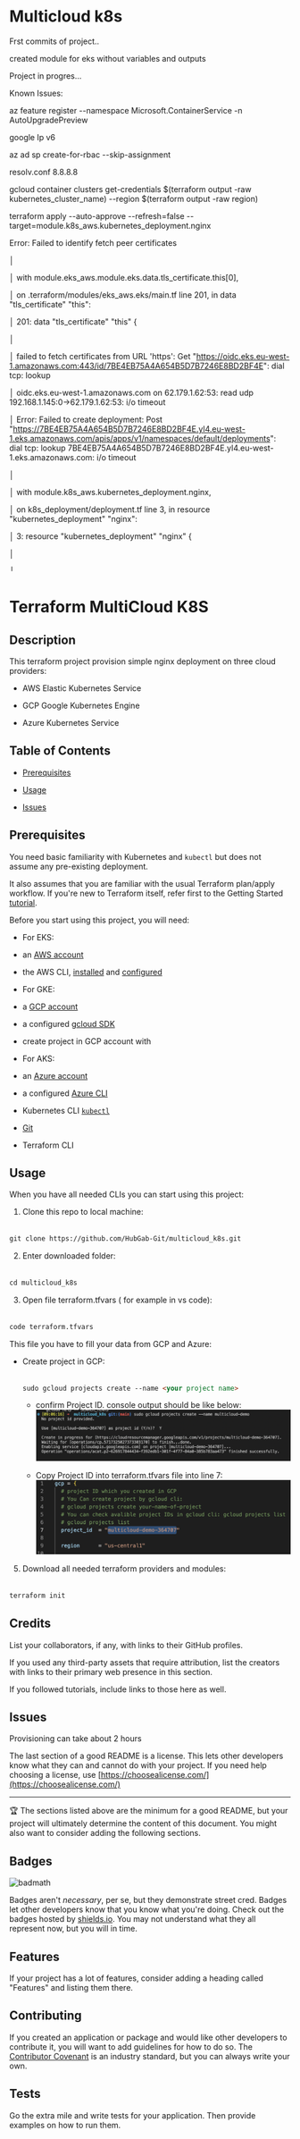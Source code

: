 
# Multicloud k8s

  

Frst commits of project..

created module for eks without variables and outputs

Project in progres...

  
  

Known Issues:

  

az feature register --namespace Microsoft.ContainerService -n AutoUpgradePreview

  

google Ip v6

  
  

az ad sp create-for-rbac --skip-assignment

  
  

resolv.conf 8.8.8.8

  

gcloud container clusters get-credentials $(terraform output -raw kubernetes_cluster_name) --region $(terraform output -raw region)

  

terraform apply --auto-approve --refresh=false --target=module.k8s_aws.kubernetes_deployment.nginx

  

Error: Failed to identify fetch peer certificates

│

│ with module.eks_aws.module.eks.data.tls_certificate.this[0],

│ on .terraform/modules/eks_aws.eks/main.tf line 201, in data "tls_certificate" "this":

│ 201: data "tls_certificate" "this" {

│

│ failed to fetch certificates from URL 'https': Get "https://oidc.eks.eu-west-1.amazonaws.com:443/id/7BE4EB75A4A654B5D7B7246E8BD2BF4E": dial tcp: lookup

│ oidc.eks.eu-west-1.amazonaws.com on 62.179.1.62:53: read udp 192.168.1.145:0->62.179.1.62:53: i/o timeout

  
  
  

│ Error: Failed to create deployment: Post "https://7BE4EB75A4A654B5D7B7246E8BD2BF4E.yl4.eu-west-1.eks.amazonaws.com/apis/apps/v1/namespaces/default/deployments": dial tcp: lookup 7BE4EB75A4A654B5D7B7246E8BD2BF4E.yl4.eu-west-1.eks.amazonaws.com: i/o timeout

│

│ with module.k8s_aws.kubernetes_deployment.nginx,

│ on k8s_deployment/deployment.tf line 3, in resource "kubernetes_deployment" "nginx":

│ 3: resource "kubernetes_deployment" "nginx" {

│

╵

  
  

# Terraform MultiCloud K8S

  

## Description

  

This terraform project provision simple nginx deployment on three cloud providers:

* AWS Elastic Kubernetes Service

* GCP Google Kubernetes Engine

* Azure Kubernetes Service

  
  

## Table of Contents

  

* [Prerequisites](#prerequisites)

* [Usage](#usage)

* [Issues](#issues)

  
  

## Prerequisites

  

You need basic familiarity with Kubernetes and `kubectl` but does not assume any pre-existing deployment.

  

It also assumes that you are familiar with the usual Terraform plan/apply workflow. If you're new to Terraform itself, refer first to the Getting Started [tutorial](https://developer.hashicorp.com/terraform/tutorials#get-started).

  

Before you start using this project, you will need:

* For EKS:

- an [AWS account](https://portal.aws.amazon.com/billing/signup?nc2=h_ct&src=default&redirect_url=https%3A%2F%2Faws.amazon.com%2Fregistration-confirmation#/start)

- the AWS CLI, [installed](https://docs.aws.amazon.com/cli/latest/userguide/getting-started-install.html) and [configured](https://docs.aws.amazon.com/cli/latest/userguide/cli-chap-configure.html)

* For GKE:

- a [GCP account](https://console.cloud.google.com/)

- a configured [gcloud SDK](https://developer.hashicorp.com/terraform/tutorials/kubernetes/gke#prerequisites)

- create project in GCP account with

* For AKS:

- an [Azure account](https://portal.azure.com/#home)

- a configured [Azure CLI](https://developer.hashicorp.com/terraform/tutorials/kubernetes/aks#prerequisites)

* Kubernetes CLI [ `kubectl`](https://kubernetes.io/docs/reference/tools/)

* [Git](https://git-scm.com/downloads)

* Terraform CLI

  

## Usage

  

When you have all needed CLIs you can start using this project:

  

1. Clone this repo to local machine:

```md

git clone https://github.com/HubGab-Git/multicloud_k8s.git

```

2. Enter downloaded folder:

```md

cd multicloud_k8s

```

3. Open file terraform.tfvars ( for example in vs code):

```md

code terraform.tfvars

```

This file you have to fill your data from GCP and Azure:

* Create project in GCP:

	```md

	sudo gcloud projects create --name <your project name>

	```
	* confirm Project ID.
	console output should be like below:
	 ![Create GCP project](https://raw.githubusercontent.com/HubGab-Git/multicloud_k8s/80a0bebea2c2b3e1616b7177879f67d9485aafda/images/createGCPproject.png)

  * Copy Project ID into terraform.tfvars file into line 7:
  ![Copy Project ID into terraform.tfvars file](https://raw.githubusercontent.com/HubGab-Git/multicloud_k8s/main/images/projectIDinVars.png)
 
  

5. Download all needed terraform providers and modules:

```md

terraform init

```

  

## Credits

  

List your collaborators, if any, with links to their GitHub profiles.

  

If you used any third-party assets that require attribution, list the creators with links to their primary web presence in this section.

  

If you followed tutorials, include links to those here as well.

  
  

## Issues

  

Provisioning can take about 2 hours

The last section of a good README is a license. This lets other developers know what they can and cannot do with your project. If you need help choosing a license, use [https://choosealicense.com/](https://choosealicense.com/)

  
  

---

  

🏆 The sections listed above are the minimum for a good README, but your project will ultimately determine the content of this document. You might also want to consider adding the following sections.

  

## Badges

  

![badmath](https://img.shields.io/github/languages/top/nielsenjared/badmath)

  

Badges aren't _necessary_, per se, but they demonstrate street cred. Badges let other developers know that you know what you're doing. Check out the badges hosted by [shields.io](https://shields.io/). You may not understand what they all represent now, but you will in time.

  
  

## Features

  

If your project has a lot of features, consider adding a heading called "Features" and listing them there.

  
  

## Contributing

  

If you created an application or package and would like other developers to contribute it, you will want to add guidelines for how to do so. The [Contributor Covenant](https://www.contributor-covenant.org/) is an industry standard, but you can always write your own.

  

## Tests

  

Go the extra mile and write tests for your application. Then provide examples on how to run them.